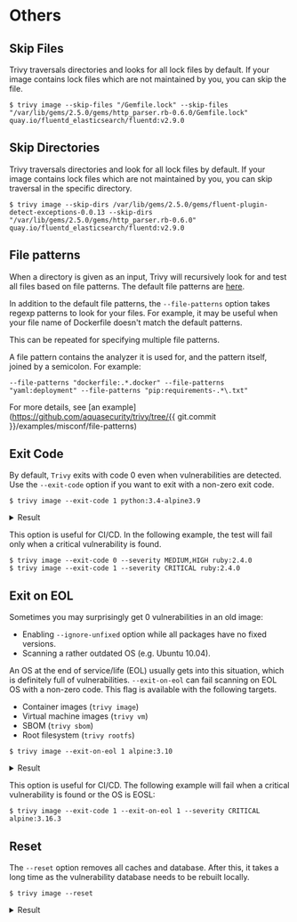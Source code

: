 # Others

## Skip Files
Trivy traversals directories and looks for all lock files by default.
If your image contains lock files which are not maintained by you, you can skip the file.

```
$ trivy image --skip-files "/Gemfile.lock" --skip-files "/var/lib/gems/2.5.0/gems/http_parser.rb-0.6.0/Gemfile.lock" quay.io/fluentd_elasticsearch/fluentd:v2.9.0
```

## Skip Directories
Trivy traversals directories and look for all lock files by default.
If your image contains lock files which are not maintained by you, you can skip traversal in the specific directory.

```
$ trivy image --skip-dirs /var/lib/gems/2.5.0/gems/fluent-plugin-detect-exceptions-0.0.13 --skip-dirs "/var/lib/gems/2.5.0/gems/http_parser.rb-0.6.0" quay.io/fluentd_elasticsearch/fluentd:v2.9.0
```

## File patterns
When a directory is given as an input, Trivy will recursively look for and test all files based on file patterns.
The default file patterns are [here](../../misconfiguration/custom/index.md).

In addition to the default file patterns, the `--file-patterns` option takes regexp patterns to look for your files.
For example, it may be useful when your file name of Dockerfile doesn't match the default patterns.

This can be repeated for specifying multiple file patterns.

A file pattern contains the analyzer it is used for, and the pattern itself, joined by a semicolon. For example:
```
--file-patterns "dockerfile:.*.docker" --file-patterns "yaml:deployment" --file-patterns "pip:requirements-.*\.txt"
```

For more details, see [an example](https://github.com/aquasecurity/trivy/tree/{{ git.commit }}/examples/misconf/file-patterns)

## Exit Code
By default, `Trivy` exits with code 0 even when vulnerabilities are detected.
Use the `--exit-code` option if you want to exit with a non-zero exit code.

```
$ trivy image --exit-code 1 python:3.4-alpine3.9
```

<details>
<summary>Result</summary>

```
2019-05-16T12:51:43.500+0900    INFO    Updating vulnerability database...
2019-05-16T12:52:00.387+0900    INFO    Detecting Alpine vulnerabilities...

python:3.4-alpine3.9 (alpine 3.9.2)
===================================
Total: 1 (UNKNOWN: 0, LOW: 0, MEDIUM: 1, HIGH: 0, CRITICAL: 0)

+---------+------------------+----------+-------------------+---------------+--------------------------------+
| LIBRARY | VULNERABILITY ID | SEVERITY | INSTALLED VERSION | FIXED VERSION |             TITLE              |
+---------+------------------+----------+-------------------+---------------+--------------------------------+
| openssl | CVE-2019-1543    | MEDIUM   | 1.1.1a-r1         | 1.1.1b-r1     | openssl: ChaCha20-Poly1305     |
|         |                  |          |                   |               | with long nonces               |
+---------+------------------+----------+-------------------+---------------+--------------------------------+
```

</details>

This option is useful for CI/CD. In the following example, the test will fail only when a critical vulnerability is found.

```
$ trivy image --exit-code 0 --severity MEDIUM,HIGH ruby:2.4.0
$ trivy image --exit-code 1 --severity CRITICAL ruby:2.4.0
```

## Exit on EOL
Sometimes you may surprisingly get 0 vulnerabilities in an old image:

- Enabling `--ignore-unfixed` option while all packages have no fixed versions.
- Scanning a rather outdated OS (e.g. Ubuntu 10.04).

An OS at the end of service/life (EOL) usually gets into this situation, which is definitely full of vulnerabilities.
`--exit-on-eol` can fail scanning on EOL OS with a non-zero code.
This flag is available with the following targets.

- Container images (`trivy image`)
- Virtual machine images (`trivy vm`)
- SBOM (`trivy sbom`)
- Root filesystem (`trivy rootfs`)

```
$ trivy image --exit-on-eol 1 alpine:3.10
```

<details>
<summary>Result</summary>

```
2023-03-01T11:07:15.455+0200    INFO    Vulnerability scanning is enabled
...
2023-03-01T11:07:17.938+0200    WARN    This OS version is no longer supported by the distribution: alpine 3.10.9
2023-03-01T11:07:17.938+0200    WARN    The vulnerability detection may be insufficient because security updates are not provided

alpine:3.10 (alpine 3.10.9)
===========================
Total: 1 (UNKNOWN: 0, LOW: 0, MEDIUM: 0, HIGH: 0, CRITICAL: 1)

┌───────────┬────────────────┬──────────┬───────────────────┬───────────────┬─────────────────────────────────────────────────────────────┐
│  Library  │ Vulnerability  │ Severity │ Installed Version │ Fixed Version │                            Title                            │
├───────────┼────────────────┼──────────┼───────────────────┼───────────────┼─────────────────────────────────────────────────────────────┤
│ apk-tools │ CVE-2021-36159 │ CRITICAL │ 2.10.6-r0         │ 2.10.7-r0     │ libfetch before 2021-07-26, as used in apk-tools, xbps, and │
│           │                │          │                   │               │ other products, mishandles...                               │
│           │                │          │                   │               │ https://avd.aquasec.com/nvd/cve-2021-36159                  │
└───────────┴────────────────┴──────────┴───────────────────┴───────────────┴─────────────────────────────────────────────────────────────┘
2023-03-01T11:07:17.941+0200    ERROR   Detected EOL OS: alpine 3.10.9
```

</details>

This option is useful for CI/CD.
The following example will fail when a critical vulnerability is found or the OS is EOSL:

```
$ trivy image --exit-code 1 --exit-on-eol 1 --severity CRITICAL alpine:3.16.3
```

## Reset
The `--reset` option removes all caches and database.
After this, it takes a long time as the vulnerability database needs to be rebuilt locally.

```
$ trivy image --reset
```

<details>
<summary>Result</summary>

```
2019-05-16T13:05:31.935+0900    INFO    Resetting...
```

</details>
